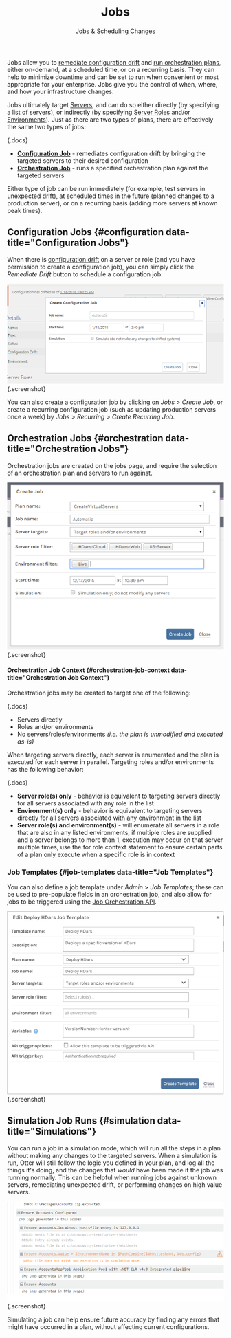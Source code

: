 ﻿---
title: Jobs
subtitle: Jobs & Scheduling Changes
keywords: otter,jobs,executions
sequence: 300
show-headings-in-nav: true
---

Jobs allow you to [remediate configuration drift][Plans] and [run orchestration plans][Plans], either on-demand, at a scheduled time, or on a recurring basis. They can help to minimize downtime and can be set to run when convenient or most appropriate for your enterprise. Jobs give you the control of when, where, and how your infrastructure changes.

Jobs ultimately target [Servers], and can do so either directly (by specifying a list of servers), or indirectly (by specifying [Server Roles] and/or [Environments]). Just as there are two types of plans, there are effectively the same two types of jobs:

{.docs}
- **[Configuration Job](#configuration)** - remediates configuration drift by bringing the targeted servers to their desired configuration
- **[Orchestration Job](#orchestration)** - runs a specified orchestration plan against the targeted servers

Either type of job can be run immediately (for example, test servers in unexpected drift), at scheduled times in the future (planned changes to a production server), or on a recurring basis (adding more servers at known peak times).

## Configuration Jobs {#configuration data-title="Configuration Jobs"}

When there is [configuration drift] on a server or role (and you have permission to create a configuration job), you can simply click the *Remediate Drift* button to schedule a configuration job.

![Remediation Job in Otter](/resources/documentation/otter/jobs-remediate.png){.screenshot}

You can also create a configuration job by clicking on *Jobs* > *Create Job*, or create a recurring configuration job (such as updating production servers once a week) by <i>Jobs</i> > *Recurring* > *Create Recurring Job*.

## Orchestration Jobs {#orchestration data-title="Orchestration Jobs"}

Orchestration jobs are created on the jobs page, and require the selection of an orchestration plan and servers to run against.

![Orchestration Job in Otter](/resources/documentation/otter/jobs-orchestration.png){.screenshot}

#### Orchestration Job Context {#orchestration-job-context data-title="Orchestration Job Context"}

Orchestration jobs may be created to target one of the following:

{.docs}
- Servers directly
- Roles and/or environments
- No servers/roles/environments *(i.e. the plan is unmodified and executed as-is)*

When targeting servers directly, each server is enumerated and the plan is executed for each server in parallel. Targeting roles and/or environments has the following behavior:

{.docs}
- **Server role(s) only** - behavior is equivalent to targeting servers directly for all servers associated with any role in the list
- **Environment(s) only** - behavior is equivalent to targeting servers directly for all servers associated with any environment in the list
- **Server role(s) and environment(s)** - will enumerate all servers in a role that are also in any listed environments, if multiple roles are supplied and a server belongs to more than 1, execution may occur on that server multiple times, use the for role context statement to ensure certain parts of a plan only execute when a specific role is in context

### Job Templates {#job-templates data-title="Job Templates"}

You can also define a job template under *Admin* > *Job Templates*; these can be used to pre-populate fields in an orchestration job, and also allow for jobs to be triggered using the [Job Orchestration API].

![Job Templates in Otter](/resources/documentation/otter/job-template.png){.screenshot}

## Simulation Job Runs {#simulation data-title="Simulations"}

You can run a job in a simulation mode, which will run all the steps in a plan without making any changes to the targeted servers. When a simulation is run, Otter will still follow the logic you defined in your plan, and log all the things it's doing, and the changes that *would* have been made if the job was running normally. This can be helpful when running jobs against unknown servers, remediating unexpected drift, or performing changes on high value servers.

![Simulation Job in Otter](/resources/documentation/otter/jobs-simulate.png){.screenshot}

Simulating a job can help ensure future accuracy by finding any errors that might have occurred in a plan, without affecting current configurations.

[Plans]: /docs/otter/core-concepts/plans
[Servers]: /docs/otter/core-concepts/servers
[configuration drift]: /docs/otter/core-concepts/servers#drift
[Server Roles]: /docs/otter/modeling-infrastructure/server-roles
[Environments]: /docs/otter/modeling-infrastructure/environments
[Job Orchestration API]: /docs/otter/reference/api/jobs

